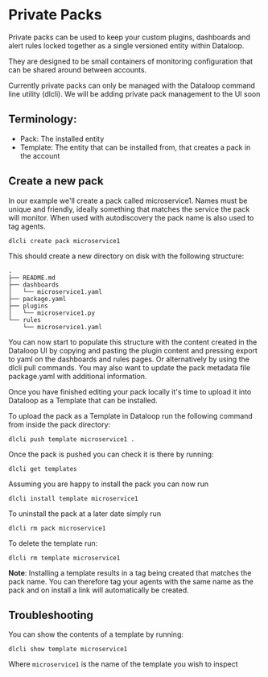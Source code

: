 # Private Packs

Private packs can be used to keep your custom plugins, dashboards and alert rules locked together as a single versioned entity within Dataloop.

They are designed to be small containers of monitoring configuration that can be shared around between accounts.

Currently private packs can only be managed with the Dataloop command line utility (dlcli). We will be adding private pack management to the UI soon

## Terminology:

* Pack: The installed entity
* Template: The entity that can be installed from, that creates a pack in the account

## Create a new pack

In our example we'll create a pack called microservice1. Names must be unique and friendly, ideally something that matches the service the pack will monitor. When used with autodiscovery the pack name is also used to tag agents.

```
dlcli create pack microservice1
```

This should create a new directory on disk with the following structure:

```
.
├── README.md
├── dashboards
│   └── microservice1.yaml
├── package.yaml
├── plugins
│   └── microservice1.py
└── rules
    └── microservice1.yaml
```

You can now start to populate this structure with the content created in the Dataloop UI by copying and pasting the plugin content and pressing export to yaml on the dashboards and rules pages. Or alternatively by using the dlcli pull commands. You may also want to update the pack metadata file package.yaml with additional information.

Once you have finished editing your pack locally it's time to upload it into Dataloop as a Template that can be installed.

To upload the pack as a Template in Dataloop run the following command from inside the pack directory:

```
dlcli push template microservice1 .
```

Once the pack is pushed you can check it is there by running:

```
dlcli get templates
```

Assuming you are happy to install the pack you can now run

```
dlcli install template microservice1
```

To uninstall the pack at a later date simply run

```
dlcli rm pack microservice1
```

To delete the template run:

```
dlcli rm template microservice1
```

**Note**: Installing a template results in a tag being created that matches the pack name. You can therefore tag your agents with the same name as the pack and on install a link will automatically be created.

## Troubleshooting

You can show the contents of a template by running:

```
dlcli show template microservice1
```

Where `microservice1` is the name of the template you wish to inspect

